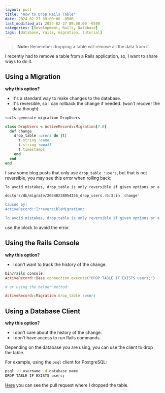 ```yaml
---
layout: post
title: "How to Drop Rails Table"
date: 2024-02-27 09:00:00 -0500
last_modified_at: 2024-02-27 09:00:00 -0500
categories: [Development, Rails, Database]
tags: [database, rails, migration, tutorial]
---
```


> **Note:** Remember dropping a table will remove all the data from it.

I recently had to remove a table from a Rails application, so, I want to share ways to do it.

## Using a Migration

**why this option?**

- It's a standard way to make changes to the database.
- It's reversible, so I can rollback the change if needed. (won't recover the data though).

```bash
rails generate migration DropUsers
```

```ruby
class DropUsers < ActiveRecord::Migration[7.0]
  def change
    drop_table :users do |t|
      t.string :name
      t.string :email
      t.timestamps
    end
  end
end
```

I saw some blog posts that only use `drop_table :users`, but that is not reversible, you may see this error when rolling back:

```bash
To avoid mistakes, drop_table is only reversible if given options or a block (can be empty).

doctors/db/migrate/20240228054356_drop_users.rb:3:in `change'

Caused by:
ActiveRecord::IrreversibleMigration:

To avoid mistakes, drop_table is only reversible if given options or a block (can be empty).
```

use the block to avoid the error.

## Using the Rails Console

**why this option?**

- I don't want to track the history of the change.

```ruby
bin/rails console
ActiveRecord::Base.connection.execute("DROP TABLE IF EXISTS users;")

# or using the helper method:

ActiveRecord::Migration.drop_table :users
```

## Using a Database Client

**why this option?**

- I don't care about the history of the change.
- I don't have access to run Rails commands.

Depending on the database you are using, you can use the client to drop the table.

For example, using the `psql` client for PostgreSQL:

```bash
psql -U username -d database_name
DROP TABLE IF EXISTS users;
```

[Here](https://github.com/JuanVqz/doctors/pull/466/files#diff-7e80a8047615e45e8edbf2f36d8cd899e929d16711bdeb78e22dbbbc8e2f13e0) you can see the pull request where I dropped the table.
